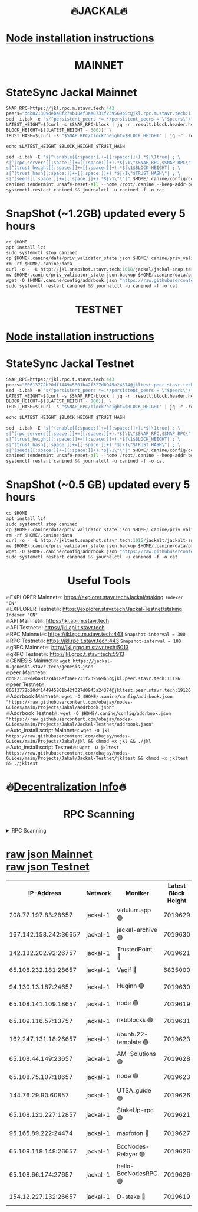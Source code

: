 <h1 align="center"> 🔥JACKAL🔥</h1>

[Node installation instructions](https://github.com/obajay/nodes-Guides/tree/main/Projects/Jakal)
=

<h1 align="center"> MAINNET</h1>

# StateSync Jackal Mainnet
```python
SNAP_RPC=https://jkl.rpc.m.stavr.tech:443
peers="ddb821309deba8f274b18ef3ae8731f239569b5c@jkl.rpc.m.stavr.tech:11126"
sed -i.bak -e "s/^persistent_peers *=.*/persistent_peers = \"$peers\"/" $HOME/.canine/config/config.toml
LATEST_HEIGHT=$(curl -s $SNAP_RPC/block | jq -r .result.block.header.height); \
BLOCK_HEIGHT=$((LATEST_HEIGHT - 500)); \
TRUST_HASH=$(curl -s "$SNAP_RPC/block?height=$BLOCK_HEIGHT" | jq -r .result.block_id.hash)

echo $LATEST_HEIGHT $BLOCK_HEIGHT $TRUST_HASH

sed -i.bak -E "s|^(enable[[:space:]]+=[[:space:]]+).*$|\1true| ; \
s|^(rpc_servers[[:space:]]+=[[:space:]]+).*$|\1\"$SNAP_RPC,$SNAP_RPC\"| ; \
s|^(trust_height[[:space:]]+=[[:space:]]+).*$|\1$BLOCK_HEIGHT| ; \
s|^(trust_hash[[:space:]]+=[[:space:]]+).*$|\1\"$TRUST_HASH\"| ; \
s|^(seeds[[:space:]]+=[[:space:]]+).*$|\1\"\"|" $HOME/.canine/config/config.toml
canined tendermint unsafe-reset-all --home /root/.canine --keep-addr-book
systemctl restart canined && journalctl -u canined -f -o cat
```
# SnapShot (~1.2GB) updated every 5 hours
```python
cd $HOME
apt install lz4
sudo systemctl stop canined
cp $HOME/.canine/data/priv_validator_state.json $HOME/.canine/priv_validator_state.json.backup
rm -rf $HOME/.canine/data
curl -o - -L http://jkl.snapshot.stavr.tech:1018/jackal/jackal-snap.tar.lz4 | lz4 -c -d - | tar -x -C $HOME/.canine --strip-components 2
mv $HOME/.canine/priv_validator_state.json.backup $HOME/.canine/data/priv_validator_state.json
wget -O $HOME/.canine/config/addrbook.json "https://raw.githubusercontent.com/obajay/nodes-Guides/main/Projects/Jakal/addrbook.json"
sudo systemctl restart canined && journalctl -u canined -f -o cat
```

<h1 align="center"> TESTNET</h1>

[Node installation instructions](https://github.com/obajay/nodes-Guides/tree/main/Projects/Jakal/Jackal-Testnet)
=

# StateSync Jackal Testnet
```python
SNAP_RPC=https://jkl.rpc.t.stavr.tech:443
peers="80613772b20df144945801b42f327d0945a24374@jkltest.peer.stavr.tech:19126"
sed -i.bak -e "s/^persistent_peers *=.*/persistent_peers = \"$peers\"/" $HOME/.canine/config/config.toml
LATEST_HEIGHT=$(curl -s $SNAP_RPC/block | jq -r .result.block.header.height); \
BLOCK_HEIGHT=$((LATEST_HEIGHT - 100)); \
TRUST_HASH=$(curl -s "$SNAP_RPC/block?height=$BLOCK_HEIGHT" | jq -r .result.block_id.hash)

echo $LATEST_HEIGHT $BLOCK_HEIGHT $TRUST_HASH

sed -i.bak -E "s|^(enable[[:space:]]+=[[:space:]]+).*$|\1true| ; \
s|^(rpc_servers[[:space:]]+=[[:space:]]+).*$|\1\"$SNAP_RPC,$SNAP_RPC\"| ; \
s|^(trust_height[[:space:]]+=[[:space:]]+).*$|\1$BLOCK_HEIGHT| ; \
s|^(trust_hash[[:space:]]+=[[:space:]]+).*$|\1\"$TRUST_HASH\"| ; \
s|^(seeds[[:space:]]+=[[:space:]]+).*$|\1\"\"|" $HOME/.canine/config/config.toml
canined tendermint unsafe-reset-all --home /root/.canine --keep-addr-book
systemctl restart canined && journalctl -u canined -f -o cat
```
# SnapShot (~0.5 GB) updated every 5 hours
```python
cd $HOME
apt install lz4
sudo systemctl stop canined
cp $HOME/.canine/data/priv_validator_state.json $HOME/.canine/priv_validator_state.json.backup
rm -rf $HOME/.canine/data
curl -o - -L http://jkltest.snapshot.stavr.tech:1015/jackalt/jackalt-snap.tar.lz4 | lz4 -c -d - | tar -x -C $HOME/.canine --strip-components 2
mv $HOME/.canine/priv_validator_state.json.backup $HOME/.canine/data/priv_validator_state.json
wget -O $HOME/.canine/config/addrbook.json "https://raw.githubusercontent.com/obajay/nodes-Guides/main/Projects/Jakal/Jackal-Testnet/addrbook.json"
sudo systemctl restart canined && journalctl -u canined -f -o cat
```

 <h1 align="center"> Useful Tools</h1>

🔥EXPLORER Mainnet🔥:      https://explorer.stavr.tech/Jackal/staking		        `Indexer "ON"` \
🔥EXPLORER Testnet🔥:      https://explorer.stavr.tech/Jackal-Testnet/staking     `Indexer "ON"` \
🔥API Mainnet🔥: 			 		 https://jkl.api.m.stavr.tech \
🔥API Testnet🔥: 			 		 https://jkl.api.t.stavr.tech \
🔥RPC Mainnet🔥:           https://jkl.rpc.m.stavr.tech:443              `Snapshot-interval = 300` \
🔥RPC Testnet🔥:           https://jkl.rpc.t.stavr.tech:443              `Snapshot-interval = 100` \
🔥gRPC Mainnet🔥:          http://jkl.grpc.m.stavr.tech:5013 \
🔥gRPC Testnet🔥:          http://jkl.grpc.t.stavr.tech:5913 \
🔥GENESIS Mainnet🔥:    `wget https://jackal-m.genesis.stavr.tech/genesis.json` \
🔥peer Mainnet🔥:					 `ddb821309deba8f274b18ef3ae8731f239569b5c@jkl.peer.stavr.tech:11126` \
🔥peer Testnet🔥:					 `80613772b20df144945801b42f327d0945a24374@jkltest.peer.stavr.tech:19126` \
🔥Addrbook Mainnet🔥:    ```wget -O $HOME/.canine/config/addrbook.json "https://raw.githubusercontent.com/obajay/nodes-Guides/main/Projects/Jakal/addrbook.json"``` \
🔥Addrbook Testnet🔥:    ```wget -O $HOME/.canine/config/addrbook.json "https://raw.githubusercontent.com/obajay/nodes-Guides/main/Projects/Jakal/Jackal-Testnet/addrbook.json"``` \
🔥Auto_install script Mainnet🔥: ```wget -O jkl https://raw.githubusercontent.com/obajay/nodes-Guides/main/Projects/Jakal/jkl && chmod +x jkl && ./jkl``` \
🔥Auto_install script Testnet🔥: ```wget -O jkltest https://raw.githubusercontent.com/obajay/nodes-Guides/main/Projects/Jakal/Jackal-Testnet/jkltest && chmod +x jkltest && ./jkltest```

🔥[Decentralization Info](https://github.com/obajay/StateSync-snapshots/tree/main/Projects/Jackal/Decentralization)🔥
=

<h1 align="center"> RPC Scanning</h1>

<details>
<summary>RPC Scanning</summary>

<h2 align="center"> We scan nodes in real time every 4 hours. And we provide the final result of RPC endpoints.
We cannot influence the operation of these nodes in any way. </h2>


```python
If Voting Power is higher than 0 --> then the Node is a validator of the network and may be subject to attack and be a potential threat to the chain.
```
```python
We marked such validators with a red symbol
```

</details>

[raw json Mainnet](https://rpc-check.jaclalm.stavr.tech/jaclalm/rpc-jaclalm-result.json) \
[raw json Testnet](https://github.com/obajay/StateSync-snapshots/tree/main/Projects/Jackal/Rpc-Check-Testnet)
=

<table><tr><th>IP-Address</th><th>Network</th><th>Moniker</th><th>Latest Block Height</th><th>Earliest Block Height</th><th>Catching Up</th><th>Tx Index</th><th>Voting Power</th><th>Scan Time</th></tr><tr><td>208.77.197.83:28657</td><td>jackal-1</td><td>vidulum.app 🟢</td><td>7019629</td><td>0</td><td>False</td><td>on</td><td>0</td><td>2024-03-25T20:49:04.518053490UTC</td></tr><tr><td>167.142.158.242:36657</td><td>jackal-1</td><td>jackal-archive 🟢</td><td>7019630</td><td>2770293</td><td>False</td><td>on</td><td>0</td><td>2024-03-25T20:49:07.333022413UTC</td></tr><tr><td>142.132.202.92:26757</td><td>jackal-1</td><td>TrustedPoint 🔴</td><td>7019621</td><td>6129401</td><td>False</td><td>on</td><td>298059</td><td>2024-03-25T20:48:11.369010045UTC</td></tr><tr><td>65.108.232.181:28657</td><td>jackal-1</td><td>Vagif 🔴</td><td>6835000</td><td>6462201</td><td>False</td><td>off</td><td>60003</td><td>2024-03-25T20:48:50.645788565UTC</td></tr><tr><td>94.130.13.187:24657</td><td>jackal-1</td><td>Huginn 🟢</td><td>7019630</td><td>6707772</td><td>False</td><td>on</td><td>0</td><td>2024-03-25T20:49:11.600669595UTC</td></tr><tr><td>65.108.141.109:18657</td><td>jackal-1</td><td>node 🟢</td><td>7019619</td><td>6773189</td><td>False</td><td>on</td><td>0</td><td>2024-03-25T20:47:58.881015450UTC</td></tr><tr><td>65.109.116.57:13757</td><td>jackal-1</td><td>nkbblocks 🟢</td><td>7019631</td><td>6785001</td><td>False</td><td>on</td><td>0</td><td>2024-03-25T20:49:15.982048672UTC</td></tr><tr><td>162.247.131.18:26657</td><td>jackal-1</td><td>ubuntu22-template 🟢</td><td>7019623</td><td>6836503</td><td>False</td><td>off</td><td>0</td><td>2024-03-25T20:48:24.637036158UTC</td></tr><tr><td>65.108.44.149:23657</td><td>jackal-1</td><td>AM-Solutions 🟢</td><td>7019628</td><td>6891001</td><td>False</td><td>on</td><td>0</td><td>2024-03-25T20:48:55.498729063UTC</td></tr><tr><td>65.108.75.107:18657</td><td>jackal-1</td><td>node 🟢</td><td>7019623</td><td>6891691</td><td>False</td><td>on</td><td>0</td><td>2024-03-25T20:48:29.098340711UTC</td></tr><tr><td>144.76.29.90:60857</td><td>jackal-1</td><td>UTSA_guide 🟢</td><td>7019626</td><td>6902855</td><td>False</td><td>on</td><td>0</td><td>2024-03-25T20:48:45.908529820UTC</td></tr><tr><td>65.108.121.227:12857</td><td>jackal-1</td><td>StakeUp-rpc 🟢</td><td>7019621</td><td>6905701</td><td>False</td><td>on</td><td>0</td><td>2024-03-25T20:48:11.674227828UTC</td></tr><tr><td>95.165.89.222:24474</td><td>jackal-1</td><td>maxfoton 🔴</td><td>7019627</td><td>6919627</td><td>False</td><td>off</td><td>117959</td><td>2024-03-25T20:48:51.127363858UTC</td></tr><tr><td>65.109.118.148:26657</td><td>jackal-1</td><td>BccNodes-Relayer 🟢</td><td>7019626</td><td>7005401</td><td>False</td><td>on</td><td>0</td><td>2024-03-25T20:48:43.650893034UTC</td></tr><tr><td>65.108.66.174:27657</td><td>jackal-1</td><td>hello-BccNodesRPC 🟢</td><td>7019626</td><td>7005401</td><td>False</td><td>on</td><td>0</td><td>2024-03-25T20:48:46.198867710UTC</td></tr><tr><td>154.12.227.132:26657</td><td>jackal-1</td><td>D-stake 🔴</td><td>7019619</td><td>7013001</td><td>False</td><td>off</td><td>130248</td><td>2024-03-25T20:47:56.559448973UTC</td></tr></table>

